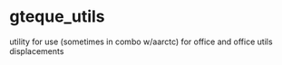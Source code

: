# gteque_utils
utility for use (sometimes in combo w/aarctc) for office and office utils displacements
